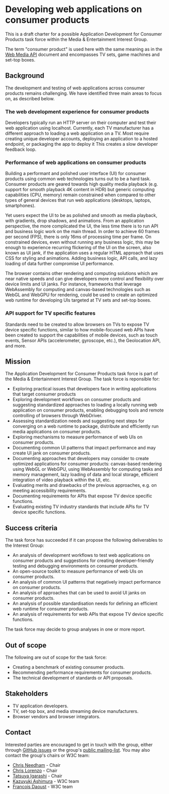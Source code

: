 Developing web applications on consumer products
================================================

This is a draft charter for a possible Application Development for Consumer Products task force within the Media & Entertainment Interest Group.

The term "consumer product" is used here with the same meaning as in the [Web Media API](https://w3c.github.io/webmediaapi/#introduction) document and encompasses TV sets, game machines and set-top boxes.


Background
----------

The development and testing of web applications across consumer products remains challenging. We have identified three main areas to focus on, as described below.

### The web development experience for consumer products

Developers typically run an HTTP server on their computer and test their web application using localhost. Currently, each TV manufacturer has a different approach to loading a web application on a TV. Most require creating unique developer accounts, deploying an application to a hosted endpoint, or packaging the app to deploy it This creates a slow developer feedback loop.

### Performance of web applications on consumer products

Building a performant and polished user interface (UI) for consumer products using common web technologies turns out to be a hard task. Consumer products are geared towards high quality media playback (e.g. support for smooth playback 4K content in HDR) but generic computing capabilities (CPU, memory) remain constrained when compared to other types of general devices that run web applications (desktops, laptops, smartphones).

Yet users expect the UI to be as polished and smooth as media playback, with gradients, drop shadows, and animations. From an application perspective, the more complicated the UI, the less time there is to run API and business logic work on the main thread. In order to achieve 60 frames per second (FPS), there is only 16ms of processing time per frame. On constrained devices, even without running any business logic, this may be enough to experience recurring flickering of the UI on the screen, also known as UI jank, if the application uses a regular HTML approach that uses CSS for styling and animations. Adding business logic, API calls, and lazy loading of data further compromise UI performance.

The browser contains other rendering and computing solutions which are near native speeds and can give developers more control and flexibility over device limits and UI janks. For instance, frameworks that leverage WebAssembly for computing and canvas-based technologies such as WebGL and WebGPU for rendering, could be used to create an optimized web runtime for developing UIs targeted at TV sets and set-top boxes.

### API support for TV specific features

Standards need to be created to allow browsers on TVs to expose TV device specific functions, similar to how mobile-focused web APIs have been created to support the capabilities of mobile devices, such as touch events, Sensor APIs (accelerometer, gyroscope, etc.), the Geolocation API, and more.

Mission
-------

The Application Development for Consumer Products task force is part of the Media & Entertainment Interest Group. The task force is reponsible for:

* Exploring practical issues that developers face in writing applications that target consumer products
* Exploring development workflows on consumer products and suggesting standardized approaches to loading a locally running web application on consumer products, enabling debugging tools and remote controlling of browsers through WebDriver.
* Assessing standardization needs and suggesting next steps for converging on a web runtime to package, distribute and efficiently run media applications on consumer products.
* Exploring mechanisms to measure performance of web UIs on consumer products.
* Documenting common UI patterns that impact performance and may create UI jank on consumer products.
* Documenting approaches that developers may consider to create optimized applications for consumer products: canvas-based rendering using WebGL or WebGPU, using WebAssembly for computing tasks and memory management, lazy loading of data and local storage, efficient integration of video playback within the UI, etc.
* Evaluating merits and drawbacks of the previous approaches, e.g. on meeting accessibility requirements.
* Documenting requirements for APIs that expose TV device specific functions.
* Evaluating existing TV industry standards that include APIs for TV device specific functions.

Success criteria
----------------

The task force has succeeded if it can propose the following deliverables to the Interest Group:

* An analysis of development workflows to test web applications on consumer products and suggestions for creating developer-friendly testing and debugging environments on consumer products.
* An open-source toolkit to measure performance of web UIs on consumer products.
* An analysis of common UI patterns that negatively impact performance on consumer products.
* An analysis of approaches that can be used to avoid UI janks on consumer products.
* An analysis of possible standardisation needs for defining an efficient web runtime for consumer products.
* An analysis of requirements for web APIs that expose TV device specific functions.

The task force may decide to group analyses in one or more report.


Out of scope
------------

The following are out of scope for the task force:

* Creating a benchmark of existing consumer products.
* Recommending performance requirements for consumer products.
* The technical development of standards or API proposals.


Stakeholders
------------

* TV application developers.
* TV, set-top box, and media streaming device manufacturers.
* Browser vendors and browser integrators.


Contact
-------

Interested parties are encouraged to get in touch with the group, either through [GitHub issues](https://github.com/w3c/media-and-entertainment/issues) or the group's [public mailing-list](mailto:public-web-and-tv@w3.org). You may also contact the group's chairs or W3C team:

* [Chris Needham](mailto:chris.needham@bbc.co.uk) - Chair
* [Chris Lorenzo](mailto:Christopher_Lorenzo@Comcast.com) - Chair
* [Tatsuya Igarashi](mailto:Tatsuya.Igarashi@sony.com) - Chair
* [Kazuyuki Ashimura](mailto:ashimura@w3.org) - W3C team
* [Francois Daoust](mailto:fd@w3.org) - W3C team
